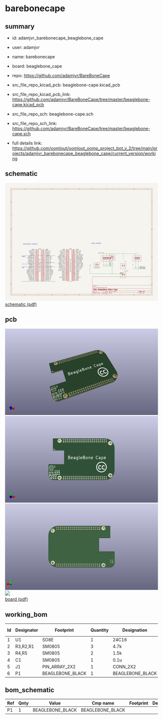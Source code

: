 # barebonecape
 
## summary 
* id: adamjvr_barebonecape_beaglebone_cape
* user: adamjvr
* name: barebonecape
* board: beaglebone_cape
* repo: https://github.com/adamjvr/BareBoneCape
* src_file_repo_kicad_pcb: beaglebone-cape.kicad_pcb
* src_file_repo_kicad_pcb_link: https://github.com/adamjvr/BareBoneCape/tree/master/beaglebone-cape.kicad_pcb


* src_file_repo_sch: beaglebone-cape.sch
* src_file_repo_sch_link: https://github.com/adamjvr/BareBoneCape/tree/master/beaglebone-cape.sch
* full details link: https://github.com/oomlout/oomlout_oomp_project_bot_v_2/tree/main/projects/adamjvr_barebonecape_beaglebone_cape/current_version/working  

## schematic  
![](working_schematic_600.png)  
[schematic (pdf)](working_schematic.pdf)  

## pcb  
![](working_3d_600.png) 
![](working_3d_front_600.png)  
![](working_3d_back_600.png)  
![](working_600.png)  
[board (pdf)](working.pdf)  

## working_bom
| Id | Designator | Footprint | Quantity | Designation | Supplier and ref |  | None | 
| --- | --- | --- | --- | --- | --- | --- | --- | 
| 1 | U1 | SO8E | 1 | 24C16 |  |  | [''] | 
| 2 | R3,R2,R1 | SM0805 | 3 | 4.7k |  |  | [''] | 
| 3 | R4,R5 | SM0805 | 2 | 1.5k |  |  | [''] | 
| 4 | C1 | SM0805 | 1 | 0.1u |  |  | [''] | 
| 5 | J1 | PIN_ARRAY_2X2 | 1 | CONN_2X2 |  |  | [''] | 
| 6 | P1 | BEAGLEBONE_BLACK | 1 | BEAGLEBONE_BLACK |  |  | [''] | 


## bom_schematic
| Ref | Qnty | Value | Cmp name | Footprint | Description | Vendor | DNP | 
| --- | --- | --- | --- | --- | --- | --- | --- | 
| P1 | 1 | BEAGLEBONE_BLACK | BEAGLEBONE_BLACK |  |  |  |  | 




